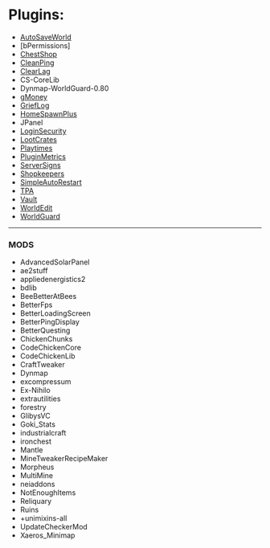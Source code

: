 # Plugins:

- [AutoSaveWorld](plugins/autosaveworld.md)
- [bPermissions]
- [ChestShop](plugins/chestshop.md)
- [CleanPing](plugins/cleanping.md)
- [ClearLag](plugins/clearlag.md)
- CS-CoreLib
- Dynmap-WorldGuard-0.80
- [gMoney](plugins/gmoney.md)
- [GriefLog](plugins/grieflog.md)
- [HomeSpawnPlus](plugins/homespawnplus.md)
- JPanel
- [LoginSecurity](plugins/loginsecurity.md)
- [LootCrates](plugins/lootcrates.md)
- [Playtimes](plugins/playtimes.md)
- [PluginMetrics](plugins/pluginsmetrics.md)
- [ServerSigns](plugins/serversigns.md)
- [Shopkeepers](plugins/shopkeepers.md)
- [SimpleAutoRestart](plugins/simpleautorestart.md)
- [TPA](plugins/tpa.md)
- [Vault](plugins/vault.md)
- [WorldEdit](plugins/worldedit.md)
- [WorldGuard](plugins/worldguard.md)

---

### MODS ###

- AdvancedSolarPanel
- ae2stuff
- appliedenergistics2
- bdlib
- BeeBetterAtBees
- BetterFps
- BetterLoadingScreen
- BetterPingDisplay
- BetterQuesting
- ChickenChunks
- CodeChickenCore
- CodeChickenLib
- CraftTweaker
- Dynmap
- excompressum
- Ex-Nihilo
- extrautilities
- forestry
- GlibysVC
- Goki_Stats
- industrialcraft
- ironchest
- Mantle
- MineTweakerRecipeMaker
- Morpheus
- MultiMine
- neiaddons
- NotEnoughItems
- Reliquary
- Ruins
- +unimixins-all
- UpdateCheckerMod
- Xaeros_Minimap








